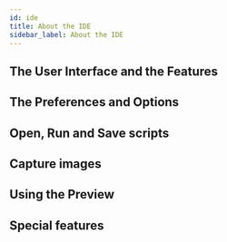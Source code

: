 ```yaml
---
id: ide
title: About the IDE
sidebar_label: About the IDE 
---
```


## The User Interface and the Features

## The Preferences and Options

## Open, Run and Save scripts

## Capture images

## Using the Preview 

## Special features
